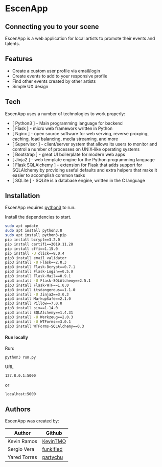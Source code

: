 # EscenApp
## Connecting you to your scene

EscenApp is a web application for local artists to promote their events and talents.

## Features

- Create a custom user profile via email/login
- Create events to add to your responsive profile
- Find other events created by other artists
- Simple UX design

## Tech

EscenApp uses a number of technologies to work properly:

- [ Python3 ] - Main programming language for backend
- [ Flask ] - micro web framework written in Python
- [ Nginx ] - open source software for web serving, reverse proxying, caching, load balancing, media streaming, and more
- [ Supervisor ] - client/server system that allows its users to monitor and control a number of processes on UNIX-like operating systems
- [ Bootstrap ] - great UI boilerplate for modern web apps
- [ Jinja2 ] - web template engine for the Python programming language
- [ Flask SQLAlchemy ] - extension for Flask that adds support for SQLAlchemy by providing useful defaults and extra helpers that make it easier to accomplish common tasks
- [ SQLite ] - SQLite is a database engine, written in the C language

## Installation

EscenApp requires [python3](https://www.python.org/) to run.

Install the dependencies to start.

```sh
sudo apt update
sudo apt install python3.8
sudo apt install python3-pip
pip install bcrypt==3.2.0
pip install certifi==2019.11.28
pip install cffi==1.15.0
pip install -U click==8.0.4
pip3 install email_validator
pip3 install -U Flask==2.0.3
pip3 install Flask-Bcrypt==0.7.1
pip3 install Flask-Login==0.5.0
pip3 install Flask-Mail==0.9.1
pip3 install -U Flask-SQLAlchemy==2.5.1
pip3 install Flask-WTF==1.0.0
pip3 install itsdangerous==1.1.0
pip3 install -U Jinja2==3.0.3
pip3 install MarkupSafe==2.1.0
pip3 install Pillow==7.0.0
pip3 install six==1.14.0
pip3 install SQLAlchemy==1.4.31
pip3 install -U Werkzeug==2.0.3
pip3 install -U WTForms==3.0.1
pip3 install WTForms-SQLAlchemy==0.3
```

#### Run locally

Run:

```sh
python3 run.py
```

URL
```sh
127.0.0.1:5000
```

or

```sh
localhost:5000
```

## Authors
EscenApp was created by:

| Author | Github |
| ------ | ------ |
| Kevin Ramos | [KevinTMO][Kevin] |
| Sergio Vera | [funkified][Sergio] |
| Yared Torres | [partychu][Yared] |

[//]: # (These are reference links used in the body of this note and get stripped out when the markdown processor does its job. There is no need to format nicely because it shouldn't be seen. Thanks SO - http://stackoverflow.com/questions/4823468/store-comments-in-markdown-syntax)


   [Kevin]: <https://github.com/KevinTMO>
   [Sergio]: <https://github.com/funkified>
   [Yared]: <https://github.com/partychu>

